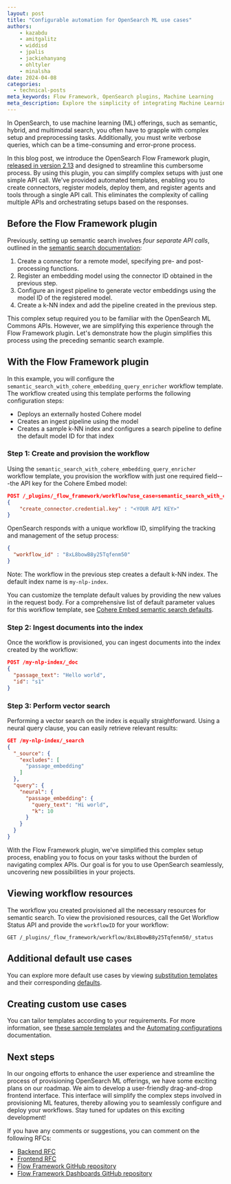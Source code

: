 ```yaml
---
layout: post
title: "Configurable automation for OpenSearch ML use cases"
authors:
    - kazabdu
    - amitgalitz
    - widdisd
    - jpalis
    - jackiehanyang
    - ohltyler
    - minalsha
date: 2024-04-08
categories:
  - technical-posts
meta_keywords: Flow Framework, OpenSearch plugins, Machine Learning
meta_description: Explore the simplicity of integrating Machine Learning capabilities within OpenSearch through an innovative and groundbreaking framework designed to simplify complex setup tasks.
---
```


In OpenSearch, to use machine learning (ML) offerings, such as semantic, hybrid, and multimodal search, you often have to grapple with complex setup and preprocessing tasks. Additionally, you must write verbose queries, which can be a time-consuming and error-prone process.

In this blog post, we introduce the OpenSearch Flow Framework plugin, [released in version 2.13](https://opensearch.org/blog/2.13-is-ready-for-download/) and designed to streamline this cumbersome process. By using this plugin, you can simplify complex setups with just one simple API call. We've provided automated templates, enabling you to create connectors, register models, deploy them, and register agents and tools through a single API call. This eliminates the complexity of calling multiple APIs and orchestrating setups based on the responses.

## Before the Flow Framework plugin

Previously, setting up semantic search involves *four separate API calls*, outlined in the [semantic search documentation](https://opensearch.org/docs/latest/search-plugins/semantic-search/):

1. Create a connector for a remote model, specifying pre- and post-processing functions.
2. Register an embedding model using the connector ID obtained in the previous step.
3. Configure an ingest pipeline to generate vector embeddings using the model ID of the registered model.
4. Create a k-NN index and add the pipeline created in the previous step.

This complex setup required you to be familiar with the OpenSearch ML Commons APIs. However, we are simplifying this experience through the Flow Framework plugin. Let's demonstrate how the plugin simplifies this process using the preceding semantic search example.

## With the Flow Framework plugin

In this example, you will configure the `semantic_search_with_cohere_embedding_query_enricher` workflow template. The workflow created using this template performs the following configuration steps:

* Deploys an externally hosted Cohere model
* Creates an ingest pipeline using the model
* Creates a sample k-NN index and configures a search pipeline to define the default model ID for that index

### Step 1: Create and provision the workflow

Using the `semantic_search_with_cohere_embedding_query_enricher` workflow template, you provision the workflow with just one required field---the API key for the Cohere Embed model:

```json
POST /_plugins/_flow_framework/workflow?use_case=semantic_search_with_cohere_embedding_query_enricher&provision=true
{
    "create_connector.credential.key" : "<YOUR API KEY>"
}
```

OpenSearch responds with a unique workflow ID, simplifying the tracking and management of the setup process:

```json
{
  "workflow_id" : "8xL8bowB8y25Tqfenm50"
}
```

Note: The workflow in the previous step creates a default k-NN index. The default index name is `my-nlp-index`.

You can customize the template default values by providing the new values in the request body. For a comprehensive list of default parameter values for this workflow template, see [Cohere Embed semantic search defaults](https://github.com/opensearch-project/flow-framework/blob/2.13/src/main/resources/defaults/cohere-embedding-semantic-search-defaults.json).

### Step 2: Ingest documents into the index

Once the workflow is provisioned, you can ingest documents into the index created by the workflow:

```json
POST /my-nlp-index/_doc
{
  "passage_text": "Hello world",
  "id": "s1"
}
```

### Step 3: Perform vector search

Performing a vector search on the index is equally straightforward. Using a neural query clause, you can easily retrieve relevant results:

```json
GET /my-nlp-index/_search
{
  "_source": {
    "excludes": [
      "passage_embedding"
    ]
  },
  "query": {
    "neural": {
      "passage_embedding": {
        "query_text": "Hi world",
        "k": 10
      }
    }
  }
}
```

With the Flow Framework plugin, we've simplified this complex setup process, enabling you to focus on your tasks without the burden of navigating complex APIs. Our goal is for you to use OpenSearch seamlessly, uncovering new possibilities in your projects.

## Viewing workflow resources

The workflow you created provisioned all the necessary resources for semantic search. To view the provisioned resources, call the Get Workflow Status API and provide the `workflowID` for your workflow:

```
GET /_plugins/_flow_framework/workflow/8xL8bowB8y25Tqfenm50/_status
```

## Additional default use cases

You can explore more default use cases by viewing [substitution templates](https://github.com/opensearch-project/flow-framework/tree/2.13/src/main/resources/substitutionTemplates) and their corresponding [defaults](https://github.com/opensearch-project/flow-framework/tree/2.13/src/main/resources/defaults).

## Creating custom use cases

You can tailor templates according to your requirements. For more information, see [these sample templates](https://github.com/opensearch-project/flow-framework/tree/main/sample-templates) and the [Automating configurations](https://opensearch.org/docs/latest/automating-configurations/index/) documentation.

## Next steps

In our ongoing efforts to enhance the user experience and streamline the process of provisioning OpenSearch ML offerings, we have some exciting plans on our roadmap. We aim to develop a user-friendly drag-and-drop frontend interface. This interface will simplify the complex steps involved in provisioning ML features, thereby allowing you to seamlessly configure and deploy your workflows. Stay tuned for updates on this exciting development!

If you have any comments or suggestions, you can comment on the following RFCs:

- [Backend RFC](https://github.com/opensearch-project/OpenSearch/issues/9213)
- [Frontend RFC](https://github.com/opensearch-project/OpenSearch-Dashboards/issues/4755)
- [Flow Framework GitHub repository](https://github.com/opensearch-project/flow-framework)
- [Flow Framework Dashboards GitHub repository](https://github.com/opensearch-project/dashboards-flow-framework)
